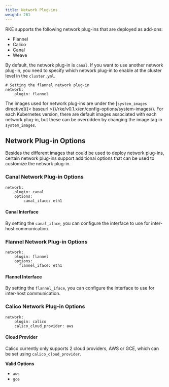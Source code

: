 ```yaml
---
title: Network Plug-ins
weight: 261
---
```


RKE supports the following network plug-ins that are deployed as add-ons:

- Flannel
- Calico
- Canal
- Weave

By default, the network plug-in is `canal`. If you want to use another network plug-in, you need to specify which network plug-in to enable at the cluster level in the `cluster.yml`.

```
# Setting the flannel network plug-in
network:
    plugin: flannel
```

The images used for network plug-ins are under the [`system_images` directive]({< baseurl >}}/rke/v0.1.x/en/config-options/system-images/). For each Kubernetes version, there are default images associated with each network plug-in, but these can be overridden by changing the image tag in `system_images`.

## Network Plug-in Options

Besides the different images that could be used to deploy network plug-ins, certain network plug-ins support additional options that can be used to customize the network plug-in.

### Canal Network Plug-in Options

```
network:
    plugin: canal
    options:
        canal_iface: eth1
```

#### Canal Interface

By setting the `canal_iface`, you can configure the interface to use for inter-host communication.

### Flannel Network Plug-in Options

```
network:
    plugin: flannel
    options:
      flannel_iface: eth1
```

#### Flannel Interface

By setting the `flannel_iface`, you can configure the interface to use for inter-host communication.


### Calico Network Plug-in Options

```
network:
    plugin: calico
    calico_cloud_provider: aws
```

#### Cloud Provider

Calico currently only supports 2 cloud providers, AWS or GCE, which can be set using `calico_cloud_provider`.

**Valid Options**

- `aws`
- `gce`

